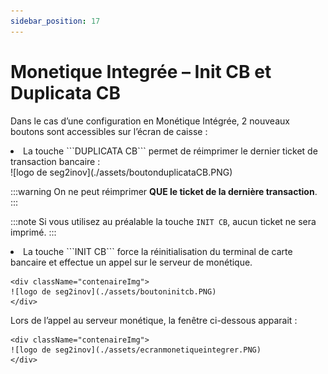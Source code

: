 ```yaml
---
sidebar_position: 17
---
```


# Monetique Integrée – Init CB et Duplicata CB

Dans le cas d’une configuration en Monétique Intégrée, 2 nouveaux boutons sont accessibles sur l’écran de caisse :

<li> La touche ```DUPLICATA CB``` permet de réimprimer le dernier ticket de transaction bancaire : </li>
    <div className="contenaireImg">
    ![logo de seg2inov](./assets/boutonduplicataCB.PNG)
    </div>

:::warning
On ne peut réimprimer **QUE le ticket de la dernière transaction**.
:::

:::note
Si vous utilisez au préalable la touche ```INIT CB```, aucun ticket ne sera imprimé.
:::

<li> La touche ```INIT CB``` force la réinitialisation du terminal de carte bancaire et effectue un appel sur le serveur de monétique. </li>

    <div className="contenaireImg">
    ![logo de seg2inov](./assets/boutoninitcb.PNG)
    </div>

Lors de l’appel au serveur monétique, la fenêtre ci-dessous apparait :


    <div className="contenaireImg">
    ![logo de seg2inov](./assets/ecranmonetiqueintegrer.PNG)
    </div>